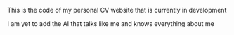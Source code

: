 This is the code of my personal CV website that is currently in development

I am yet to add the AI that talks like me and knows everything about me
